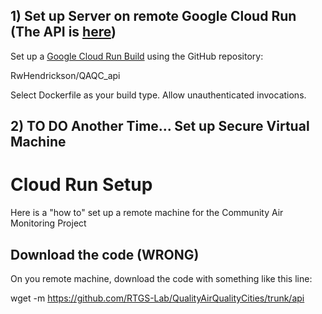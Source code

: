 ## 1) Set up Server on remote Google Cloud Run (The API is [here](https://github.com/RwHendrickson/QAQC_api))

Set up a [Google Cloud Run Build](https://cloud.google.com/run/docs/continuous-deployment-with-cloud-build) using the GitHub repository:

RwHendrickson/QAQC_api

Select Dockerfile as your build type. Allow unauthenticated invocations.

## 2) TO DO Another Time... Set up Secure Virtual Machine

# Cloud Run Setup

Here is a "how to" set up a remote machine for the Community Air Monitoring Project

## Download the code (WRONG)

On you remote machine, download the code with something like this line:

wget -m https://github.com/RTGS-Lab/QualityAirQualityCities/trunk/api
